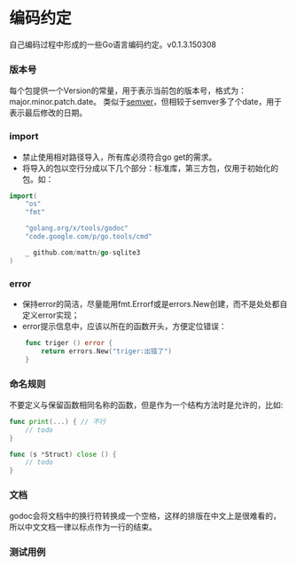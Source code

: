 编码约定
=======
自己编码过程中形成的一些Go语言编码约定。v0.1.3.150308

### 版本号
每个包提供一个Version的常量，用于表示当前包的版本号，格式为：major.minor.patch.date。
类似于[semver](http://semver.org/lang/zh-CN/)，但相较于semver多了个date，用于表示最后修改的日期。


### import
- 禁止使用相对路径导入，所有库必须符合go get的需求。
- 将导入的包以空行分成以下几个部分：标准库，第三方包，仅用于初始化的包。如：
```go
import(
    "os"
    "fmt"

    "golang.org/x/tools/godoc"
    "code.google.com/p/go.tools/cmd"

    _ github.com/mattn/go-sqlite3
)
```


### error
- 保持error的简洁，尽量能用fmt.Errorf或是errors.New创建，而不是处处都自定义error实现；
- error提示信息中，应该以所在的函数开头，方便定位错误：
```go
    func triger () error {
        return errors.New("triger:出错了")
    }
```


### 命名规则

不要定义与保留函数相同名称的函数，但是作为一个结构方法时是允许的，比如:
```go
func print(...) { // 不行
    // todo
}

func (s *Struct) close () {
    // todo
}
```


### 文档

godoc会将文档中的换行符转换成一个空格，这样的排版在中文上是很难看的，
所以中文文档一律以标点作为一行的结束。


### 测试用例

